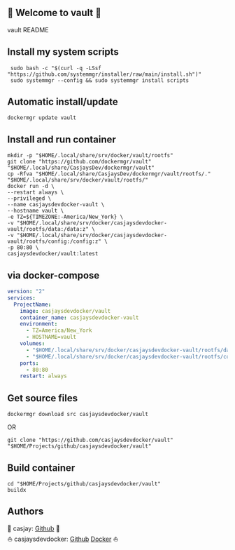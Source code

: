 ## 👋 Welcome to vault 🚀  

vault README  
  
  
## Install my system scripts  

```shell
 sudo bash -c "$(curl -q -LSsf "https://github.com/systemmgr/installer/raw/main/install.sh")"
 sudo systemmgr --config && sudo systemmgr install scripts  
```
  
## Automatic install/update  
  
```shell
dockermgr update vault
```
  
## Install and run container
  
```shell
mkdir -p "$HOME/.local/share/srv/docker/vault/rootfs"
git clone "https://github.com/dockermgr/vault" "$HOME/.local/share/CasjaysDev/dockermgr/vault"
cp -Rfva "$HOME/.local/share/CasjaysDev/dockermgr/vault/rootfs/." "$HOME/.local/share/srv/docker/vault/rootfs/"
docker run -d \
--restart always \
--privileged \
--name casjaysdevdocker-vault \
--hostname vault \
-e TZ=${TIMEZONE:-America/New_York} \
-v "$HOME/.local/share/srv/docker/casjaysdevdocker-vault/rootfs/data:/data:z" \
-v "$HOME/.local/share/srv/docker/casjaysdevdocker-vault/rootfs/config:/config:z" \
-p 80:80 \
casjaysdevdocker/vault:latest
```
  
## via docker-compose  
  
```yaml
version: "2"
services:
  ProjectName:
    image: casjaysdevdocker/vault
    container_name: casjaysdevdocker-vault
    environment:
      - TZ=America/New_York
      - HOSTNAME=vault
    volumes:
      - "$HOME/.local/share/srv/docker/casjaysdevdocker-vault/rootfs/data:/data:z"
      - "$HOME/.local/share/srv/docker/casjaysdevdocker-vault/rootfs/config:/config:z"
    ports:
      - 80:80
    restart: always
```
  
## Get source files  
  
```shell
dockermgr download src casjaysdevdocker/vault
```
  
OR
  
```shell
git clone "https://github.com/casjaysdevdocker/vault" "$HOME/Projects/github/casjaysdevdocker/vault"
```
  
## Build container  
  
```shell
cd "$HOME/Projects/github/casjaysdevdocker/vault"
buildx 
```
  
## Authors  
  
🤖 casjay: [Github](https://github.com/casjay) 🤖  
⛵ casjaysdevdocker: [Github](https://github.com/casjaysdevdocker) [Docker](https://hub.docker.com/u/casjaysdevdocker) ⛵  

